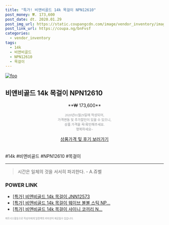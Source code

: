 ```yaml
--- 
title: "특가! 비앤비골드 14k 목걸이 NPN12610" 
post_money: ₩. 173,600 
post_date: dt. 2020.01.29 
post_img_url: https://static.coupangcdn.com/image/vendor_inventory/images/2018/07/27/18/0/14670e50-0db5-414e-b286-213d2ac86966.jpg 
post_link_url: https://coupa.ng/bnFvsf 
categories: 
  - vendor_inventory 
tags: 
  - 14k 
  - 비앤비골드 
  - NPN12610 
  - 목걸이 
--- 
```

[![foo](https://static.coupangcdn.com/image/vendor_inventory/images/2018/07/27/18/0/14670e50-0db5-414e-b286-213d2ac86966.jpg)](https://coupa.ng/bnFvsf) 

## 비앤비골드 14k 목걸이 NPN12610 
<p style="text-align: center;">**₩ 173,600**</p> 
<p style="text-align: center;"><span style="color: #898c8f; font-family: Georgia,Times,serif; font-size: 0.75em;">2020년01월29일에 작성되어, <br>가격변동 및 추가할인이 있을 수 있으니,<br> 상품 가격을 꼭!확인해주세요.<br>행복하세요~</span> 
</p>	 
<div markdown="0" style="text-align: center;"><a href="https://coupa.ng/bnFvsf" class="btn btn--success">상품가격 및 후기 보러가기</a></div> 
<br><br> 
  #14k #비앤비골드 #NPN12610 #목걸이 
<hr> 

> 시간은 일체의 것을 서서히 파괴한다. - A.쥬벨 


### POWER LINK

* <a href="https://blog.naver.com/santokki14/221789473326" target="_blank">[특가] 비앤비골드 14k 목걸이 JNN12573</a>
* <a href="https://blog.naver.com/santokki14/221789458527" target="_blank">[특가] 비앤비골드 14k 목걸이 웨이브 볼볼 스틱 NP...</a>
* <a href="https://blog.naver.com/santokki14/221789853615" target="_blank">[특가] 비앤비골드 14k 목걸이 샤이니 코끼리 N...</a>

<span style="color: #898c8f; font-family: Georgia,Times,serif; font-size: 0.55em;">파트너스활동으로 작성자에게 일정액의 커미션이 제공될수 있습니다.</span> 
